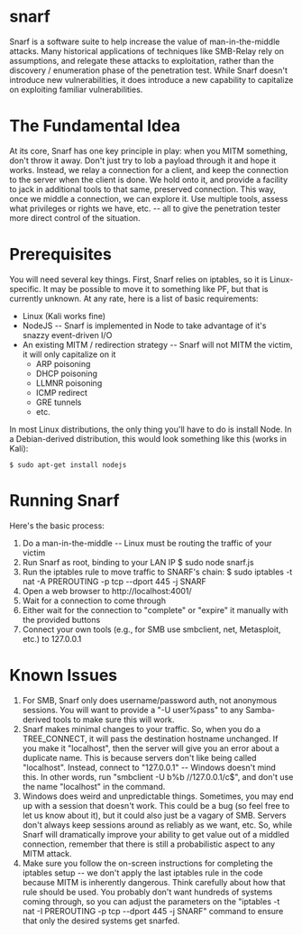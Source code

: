 snarf
=====

Snarf is a software suite to help increase the value of man-in-the-middle attacks.  Many historical applications of techniques like SMB-Relay rely on assumptions, and relegate these attacks to exploitation, rather than the discovery / enumeration phase of the penetration test.  While Snarf doesn't introduce new vulnerabilities, it does introduce a new capability to capitalize on exploiting familiar vulnerabilities.

The Fundamental Idea
====================

At its core, Snarf has one key principle in play: when you MITM something, don't throw it away.  Don't just try to lob a payload through it and hope it works.  Instead, we relay a connection for a client, and keep the connection to the server when the client is done.  We hold onto it, and provide a facility to jack in additional tools to that same, preserved connection.  This way, once we middle a connection, we can explore it.  Use multiple tools, assess what privileges or rights we have, etc. -- all to give the penetration tester more direct control of the situation.

Prerequisites
=============

You will need several key things.  First, Snarf relies on iptables, so it is Linux-specific.  It may be possible to move it to something like PF, but that is currently unknown.  At any rate, here is a list of basic requirements:

  * Linux (Kali works fine)
  * NodeJS -- Snarf is implemented in Node to take advantage of it's snazzy event-driven I/O
  * An existing MITM / redirection strategy -- Snarf will not MITM the victim, it will only capitalize on it
    * ARP poisoning
    * DHCP poisoning
    * LLMNR poisoning
    * ICMP redirect
    * GRE tunnels
    * etc.

In most Linux distributions, the only thing you'll have to do is install Node.  In a Debian-derived distribution, this would look something like this (works in Kali):

    $ sudo apt-get install nodejs

Running Snarf
=============

Here's the basic process:

  1. Do a man-in-the-middle -- Linux must be routing the traffic of your victim
  2. Run Snarf as root, binding to your LAN IP
    $ sudo node snarf.js <bindIP>
  3. Run the iptables rule to move traffic to SNARF's chain:
    $ sudo iptables -t nat -A PREROUTING -p tcp --dport 445 -j SNARF
  3. Open a web browser to http://localhost:4001/
  4. Wait for a connection to come through
  5. Either wait for the connection to "complete" or "expire" it manually with the provided buttons
  6. Connect your own tools (e.g., for SMB use smbclient, net, Metasploit, etc.) to 127.0.0.1

Known Issues
============

  1. For SMB, Snarf only does username/password auth, not anonymous sessions.  You will want to provide a "-U user%pass" to any Samba-derived tools to make sure this will work.
  2. Snarf makes minimal changes to your traffic.  So, when you do a TREE_CONNECT, it will pass the destination hostname unchanged.  If you make it "localhost", then the server will give you an error about a duplicate name.  This is because servers don't like being called "localhost".  Instead, connect to "127.0.0.1" -- Windows doesn't mind this.  In other words, run "smbclient -U b%b //127.0.0.1/c$", and don't use the name "localhost" in the command.
  3. Windows does weird and unpredictable things.  Sometimes, you may end up with a session that doesn't work.  This could be a bug (so feel free to let us know about it), but it could also just be a vagary of SMB.  Servers don't always keep sessions around as reliably as we want, etc.  So, while Snarf will dramatically improve your ability to get value out of a middled connection, remember that there is still a probabilistic aspect to any MITM attack.
  4. Make sure you follow the on-screen instructions for completing the iptables setup -- we don't apply the last iptables rule in the code because MITM is inherently dangerous.  Think carefully about how that rule should be used.  You probably don't want hundreds of systems coming through, so you can adjust the parameters on the "iptables -t nat -I PREROUTING -p tcp --dport 445 -j SNARF" command to ensure that only the desired systems get snarfed.
